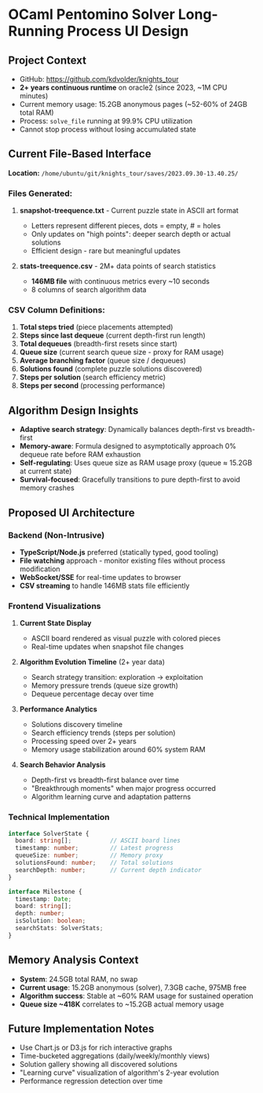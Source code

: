# OCaml Pentomino Solver Long-Running Process UI Design

## Project Context
- GitHub: https://github.com/kdvolder/knights_tour
- **2+ years continuous runtime** on oracle2 (since 2023, ~1M CPU minutes)
- Current memory usage: 15.2GB anonymous pages (~52-60% of 24GB total RAM)
- Process: `solve_file` running at 99.9% CPU utilization
- Cannot stop process without losing accumulated state

## Current File-Based Interface
**Location:** `/home/ubuntu/git/knights_tour/saves/2023.09.30-13.40.25/`

### Files Generated:
1. **snapshot-treequence.txt** - Current puzzle state in ASCII art format
   - Letters represent different pieces, dots = empty, # = holes
   - Only updates on "high points": deeper search depth or actual solutions
   - Efficient design - rare but meaningful updates

2. **stats-treequence.csv** - 2M+ data points of search statistics
   - **146MB file** with continuous metrics every ~10 seconds
   - 8 columns of search algorithm data

### CSV Column Definitions:
1. **Total steps tried** (piece placements attempted)
2. **Steps since last dequeue** (current depth-first run length)  
3. **Total dequeues** (breadth-first resets since start)
4. **Queue size** (current search queue size - proxy for RAM usage)
5. **Average branching factor** (queue size / dequeues)
6. **Solutions found** (complete puzzle solutions discovered)
7. **Steps per solution** (search efficiency metric)
8. **Steps per second** (processing performance)

## Algorithm Design Insights
- **Adaptive search strategy**: Dynamically balances depth-first vs breadth-first
- **Memory-aware**: Formula designed to asymptotically approach 0% dequeue rate before RAM exhaustion
- **Self-regulating**: Uses queue size as RAM usage proxy (queue ≈ 15.2GB at current state)
- **Survival-focused**: Gracefully transitions to pure depth-first to avoid memory crashes

## Proposed UI Architecture

### Backend (Non-Intrusive)
- **TypeScript/Node.js** preferred (statically typed, good tooling)
- **File watching** approach - monitor existing files without process modification
- **WebSocket/SSE** for real-time updates to browser
- **CSV streaming** to handle 146MB stats file efficiently

### Frontend Visualizations
1. **Current State Display**
   - ASCII board rendered as visual puzzle with colored pieces
   - Real-time updates when snapshot file changes

2. **Algorithm Evolution Timeline** (2+ year data)
   - Search strategy transition: exploration → exploitation
   - Memory pressure trends (queue size growth)
   - Dequeue percentage decay over time

3. **Performance Analytics**
   - Solutions discovery timeline
   - Search efficiency trends (steps per solution)
   - Processing speed over 2+ years
   - Memory usage stabilization around 60% system RAM

4. **Search Behavior Analysis**
   - Depth-first vs breadth-first balance over time
   - "Breakthrough moments" when major progress occurred
   - Algorithm learning curve and adaptation patterns

### Technical Implementation
```typescript
interface SolverState {
  board: string[];           // ASCII board lines
  timestamp: number;         // Latest progress
  queueSize: number;         // Memory proxy
  solutionsFound: number;    // Total solutions
  searchDepth: number;       // Current depth indicator
}

interface Milestone {
  timestamp: Date;
  board: string[];
  depth: number;
  isSolution: boolean;
  searchStats: SolverStats;
}
```

## Memory Analysis Context
- **System**: 24.5GB total RAM, no swap
- **Current usage**: 15.2GB anonymous (solver), 7.3GB cache, 975MB free
- **Algorithm success**: Stable at ~60% RAM usage for sustained operation
- **Queue size ~418K** correlates to ~15.2GB actual memory usage

## Future Implementation Notes
- Use Chart.js or D3.js for rich interactive graphs
- Time-bucketed aggregations (daily/weekly/monthly views)
- Solution gallery showing all discovered solutions
- "Learning curve" visualization of algorithm's 2-year evolution
- Performance regression detection over time